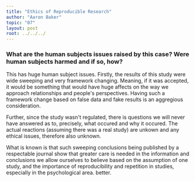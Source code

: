 ```yaml
---
title: "Ethics of Reproducible Research"
author: "Aaron Baker"
topic: "07"
layout: post
root: ../../../
---
```



### What are the human subjects issues raised by this case? Were human subjects harmed and if so, how?

This has huge human subject issues. Firstly, the results of this study were wide sweeping and very framework changing. 
Meaning, if it was accepted, it would be something that would have huge affects on the way we approach relationships and
people's perspectives. Having such a framework change based on false data and fake results is an
aggregious consideration. 

Further, since the study wasn't regulated, there is questions we will never have answered as to, precisely,
what occured and why it occured. The actual reactions (assuming there was a real study) are unkown and any ethical issues, 
therefore also unknown. 

What is known is that such sweeping conclusions being published by a respectable journal show that greater care is needed in 
the information and conclusions we allow ourselves to believe based on the assumption of one study, and the importance of
reproducibility and repetition in studies, especially in the psychological area.
better.
